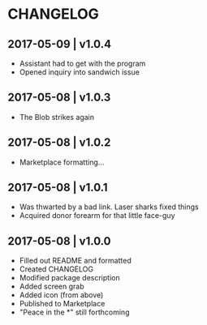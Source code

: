 # CHANGELOG

## 2017-05-09 | v1.0.4
- Assistant had to get with the program
- Opened inquiry into sandwich issue

## 2017-05-08 | v1.0.3
- The Blob strikes again

## 2017-05-08 | v1.0.2
- Marketplace formatting...

## 2017-05-08 | v1.0.1
- Was thwarted by a bad link. Laser sharks fixed things
- Acquired donor forearm for that little face-guy

## 2017-05-08 | v1.0.0
- Filled out README and formatted
- Created CHANGELOG
- Modified package description
- Added screen grab
- Added icon (from above)
- Published to Marketplace
- "Peace in the *" still forthcoming